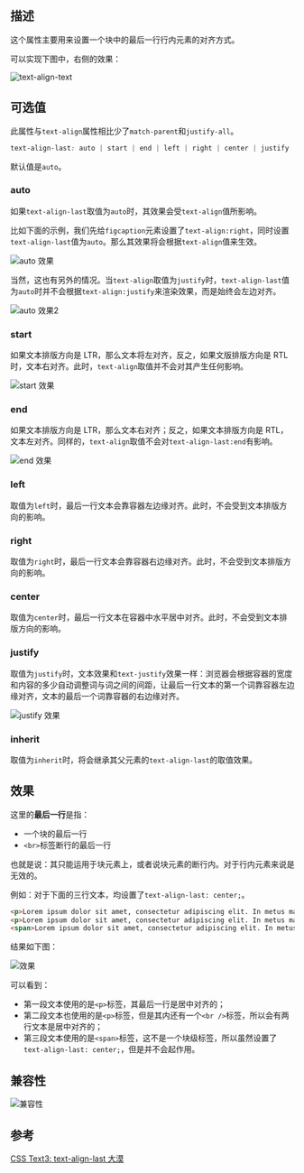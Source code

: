 ## 描述
这个属性主要用来设置一个块中的最后一行行内元素的对齐方式。

可以实现下图中，右侧的效果：

![text-align-text](http://7xkt52.com1.z0.glb.clouddn.com/markdown/1466949421003.png)

## 可选值
此属性与`text-align`属性相比少了`match-parent`和`justify-all`。

```css
text-align-last: auto | start | end | left | right | center | justify | inherit;
```

默认值是`auto`。

### auto
如果`text-align-last`取值为`auto`时，其效果会受`text-align`值所影响。

比如下面的示例，我们先给`figcaption`元素设置了`text-align:right`，同时设置`text-align-last`值为`auto`。那么其效果将会根据`text-align`值来生效。

![auto 效果](http://7xkt52.com1.z0.glb.clouddn.com/markdown/1466949927443.png)

当然，这也有另外的情况。当`text-align`取值为`justify`时，`text-align-last`值为`auto`时并不会根据`text-align:justify`来渲染效果，而是始终会左边对齐。

![auto 效果2](http://7xkt52.com1.z0.glb.clouddn.com/markdown/1466950013368.png)

### start
如果文本排版方向是 LTR，那么文本将左对齐，反之，如果文版排版方向是 RTL 时，文本右对齐。此时，`text-align`取值并不会对其产生任何影响。

![start 效果](http://7xkt52.com1.z0.glb.clouddn.com/markdown/1466950090680.png)

### end
如果文本排版方向是 LTR，那么文本右对齐；反之，如果文本排版方向是 RTL，文本左对齐。同样的，`text-align`取值不会对`text-align-last:end`有影响。

![end 效果](http://7xkt52.com1.z0.glb.clouddn.com/markdown/1466950185839.png)

### left
取值为`left`时，最后一行文本会靠容器左边缘对齐。此时，不会受到文本排版方向的影响。

### right
取值为`right`时，最后一行文本会靠容器右边缘对齐。此时，不会受到文本排版方向的影响。

### center
取值为`center`时，最后一行文本在容器中水平居中对齐。此时，不会受到文本排版方向的影响。

### justify
取值为`justify`时，文本效果和`text-justify`效果一样：浏览器会根据容器的宽度和内容的多少自动调整词与词之间的间距，让最后一行文本的第一个词靠容器左边缘对齐，文本的最后一个词靠容器的右边缘对齐。

![justify 效果](http://7xkt52.com1.z0.glb.clouddn.com/markdown/1466950396266.png)

### inherit
取值为`inherit`时，将会继承其父元素的`text-align-last`的取值效果。

## 效果
这里的**最后一行**是指：

* 一个块的最后一行
* `<br>`标签断行的最后一行

也就是说：其只能运用于块元素上，或者说块元素的断行内。对于行内元素来说是无效的。

例如：对于下面的三行文本，均设置了`text-align-last: center;`。

```html
<p>Lorem ipsum dolor sit amet, consectetur adipiscing elit. In metus mauris, blandit vitae auctor id, rhoncus id eros. Nullam sit amet nulla ac sapien eleifend ultrices. Curabitur ac dictum metus. Pellentesque ullamcorper dolor sit amet mi imperdiet egestas. Nam eu tellus sed nibh tincidunt rutrum eu sed augue. Cras vestibulum elementum tortor in gravida. Sed augue risus, tempor in justo non, fermentum faucibus nibh.</p>
<p>Lorem ipsum dolor sit amet, consectetur adipiscing elit. In metus mauris, blandit vitae auctor id, rhoncus id eros. Nullam sit amet nulla ac sapien eleifend ultrices. Curabitur ac dictum metus. Pellentesque ullamcorper dolor sit amet mi imperdiet egestas. <br />Nam eu tellus sed nibh tincidunt rutrum eu sed augue. Cras vestibulum elementum tortor in gravida. Sed augue risus, tempor in justo non, fermentum faucibus nibh.</p>
<span>Lorem ipsum dolor sit amet, consectetur adipiscing elit. In metus mauris, blandit vitae auctor id, rhoncus id eros. Nullam sit amet nulla ac sapien eleifend ultrices. Curabitur ac dictum metus. Pellentesque ullamcorper dolor sit amet mi imperdiet egestas. Nam eu tellus sed nibh tincidunt rutrum eu sed augue. Cras vestibulum elementum tortor in gravida. Sed augue risus, tempor in justo non, fermentum faucibus nibh.</span>
```

结果如下图：

![效果](http://7xkt52.com1.z0.glb.clouddn.com/markdown/1466949670442.png)

可以看到：

* 第一段文本使用的是`<p>`标签，其最后一行是居中对齐的；
* 第二段文本也使用的是`<p>`标签，但是其内还有一个`<br />`标签，所以会有两行文本是居中对齐的；
* 第三段文本使用的是`<span>`标签，这不是一个块级标签，所以虽然设置了`text-align-last: center;`，但是并不会起作用。

## 兼容性
![兼容性](http://7xkt52.com1.z0.glb.clouddn.com/markdown/1466950666711.png)

## 参考
[CSS Text3: text-align-last 大漠](http://www.w3cplus.com/css3/text-align-last.html)


